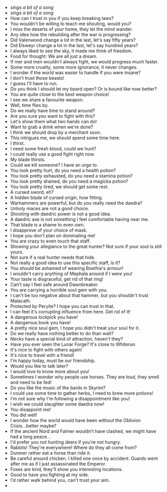 - *sings a bit of a song*
- *sings a bit of a song*
- How can I trust in you if you keep breaking laws?
- You wouldn't be willing to teach me shouting, would you?
- I miss the deserts of your home, they let the mind wander.
- Any idea how the rebuilding after the war is progressing?
- Did Valenwood change a lot in the last, let's say fifty years?
- Did Elsweyr change a lot in the last, let's say hundred years?
- I always liked to see the sky, it made me think of freedom.
- Food for thought: We are all just a dream.
- If mer and men wouldn't always fight, we would progress much faster.
- Some more cruelty, some more ignorance, it never changes.
- I wonder if the world was easier to handle if you were insane?
- I don't trust those beasts!
- I guess I'll have to run.
- Do you think I should let my beard open? Or is bound like now better?
- You are quite close to the best weapon choice!
- I see we share a favourite weapon.
- Well, time flies by.
- Do we really have time to stand around?
- Are you sure you want to fight with this?
- Let's show them what two hands can do!
- Want to grab a drink when we're done?
- I think we should drop by a merchant soon.
- This intrigues me, we should spend some time here.
- I thirst.
- I need some fresh blood, could we hunt?
- I could really use a good fight right now.
- My blade thirsts.
- Could we kill someone? I have an urge to.
- You look pretty hurt, do you need a health potion?
- You look pretty exhausted, do you need a stamina potion?
- You look pretty drained, do you need a magicka potion?
- You look pretty tired, we should get some rest.
- A cursed sword, eh?
- A hidden blade of cursed origin, how fitting.
- Warhammers are powerful, but do you really need the daedra?
- Unholy maces are not a good choice.
- Shooting with daedric power is not a good idea.
- A daedric axe is not something I feel comfortable having near me.
- That blade is a shame to even own.
- I disapprove of your choice of mask.
- I hope you don't plan on dominating me!
- You are crazy to even touch that staff.
- Showing your allegiance to the great hunter? Not sure if your soul is still yours.
- Not sure if a real hunter needs that hide.
- Not really a good idea to use this specific staff, is it?
- You should be ashamed of wearing Boethia's armour!
- I wouldn't carry anything of Mephala around if I were you!
- Your taste is disgraceful, get rid of that ring!
- Can't say I feel safe around Dawnbreaker.
- You are carrying a horrible soul gem with you.
- I can't be too negative about that hammer, but you shouldn't trust Malacath.
- Protected by Peryite? I hope you can trust in that.
- I can feel it's corrupting influence from here. Get rid of it!
- A dangerous lockpick you have!
- A dangerous book you have!
- A pretty nice soul gem, I hope you didn't treat your soul for it.
- Do we really have nothing better to do than wait?
- Necks have a special kind of attraction, haven't they?
- Have you ever seen the Lunar Forge? It's close to Whiterun.
- It's nice to fight with others again!
- It's nice to travel with a friend!
- I'm happy today, must be our friendship.
- Would you like to talk later?
- I would love to know more about you!
- Sometimes I wonder why people use horses. They are loud, they smell and need to be fed!
- Do you like the music of the bards in Skyrim?
- I could use some time to gather herbs, I need to brew more potions!
- I'm not sure why I'm following a disappointment like you!
- I wish we could slaughter some daedra now!
- You disappoint me!
- You did well!
- I wonder how the world would have been without the Oblivion Crisis...better maybe?
- If the ancient Nord and Falmer wouldn't have clashed, we might have had a long peace...
- I'd prefer you not hunting deers if you're not hungry.
- Rabbits! They're everywhere! Where do they all come from?
- Dunmer rather eat a horse than ride it.
- Be careful around chicken. I killed one once by accident. Guards went after me as if I just assassinated the Emperor.
- Foxes are kind, they'll show you interesting locations.
- Good to have you fighting at my side.
- I'd rather walk behind you, can't trust your aim.
- 
